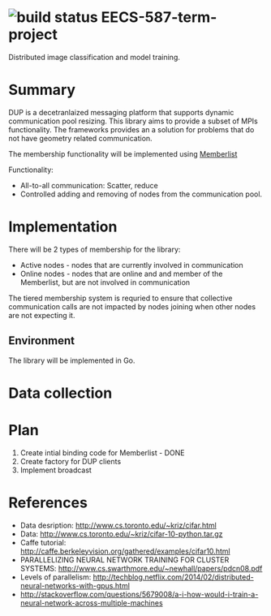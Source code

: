 ![build status](https://travis-ci.org/swpecht/EECS-587-term-project.svg?branch=master)
EECS-587-term-project
=====================

Distributed image classification and model training.

# Summary
DUP is a decetranlaized messaging platform that supports dynamic communication pool resizing. This library aims to provide a subset of MPIs functionality. The frameworks provides an a solution for problems that do not have geometry related communication.

The membership functionality will be implemented using [Memberlist](https://github.com/hashicorp/memberlist)

Functionality:

* All-to-all communication: Scatter, reduce
* Controlled adding and removing of nodes from the communication pool.

# Implementation

There will be 2 types of membership for the library:

* Active nodes - nodes that are currently involved in communication
* Online nodes - nodes that are online and and member of the Memberlist, but are not involved in communication

The tiered membership system is requried to ensure that collective communication calls are not impacted by nodes joining when other nodes are not expecting it.

## Environment
The library will be implemented in Go.

# Data collection

# Plan

1. Create intial binding code for Memberlist - DONE
2. Create factory for DUP clients
3. Implement broadcast

# References

* Data desription: http://www.cs.toronto.edu/~kriz/cifar.html
* Data: http://www.cs.toronto.edu/~kriz/cifar-10-python.tar.gz
* Caffe tutorial: http://caffe.berkeleyvision.org/gathered/examples/cifar10.html
* PARALLELIZING NEURAL NETWORK TRAINING FOR CLUSTER SYSTEMS: http://www.cs.swarthmore.edu/~newhall/papers/pdcn08.pdf
* Levels of parallelism: http://techblog.netflix.com/2014/02/distributed-neural-networks-with-gpus.html
* http://stackoverflow.com/questions/5679008/a-i-how-would-i-train-a-neural-network-across-multiple-machines

